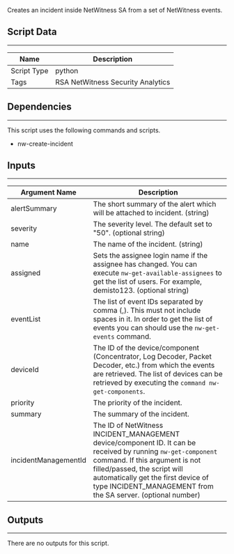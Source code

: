 Creates an incident inside NetWitness SA from a set of NetWitness events.

## Script Data

---

| **Name** | **Description** |
| --- | --- |
| Script Type | python |
| Tags | RSA NetWitness Security Analytics |


## Dependencies

---
This script uses the following commands and scripts.

* nw-create-incident

## Inputs

---

| **Argument Name** | **Description** |
| --- | --- |
| alertSummary | The short summary of the alert which will be attached to incident. (string) |
| severity | The severity level. The default set to "50". (optional string) |
| name | The name of the incident. (string) |
| assigned | Sets the assignee login name if the assignee has changed. You can execute `nw-get-available-assignees` to get the list of users. For example, demisto123. (optional string) |
| eventList | The list of event IDs separated by comma (,). This must not include spaces in it. In order to get the list of events you can should use the `nw-get-events` command. |
| deviceId | The ID of the device/component (Concentrator, Log Decoder, Packet Decoder, etc.) from which the events are retrieved. The list of devices can be retrieved by executing the `command nw-get-components`. |
| priority | The priority of the incident. |
| summary | The summary of the incident. |
| incidentManagementId | The ID of NetWitness INCIDENT_MANAGEMENT device/component ID. It can be received by running `nw-get-component` command. If this argument is not filled/passed, the script will automatically get the first device of type INCIDENT_MANAGEMENT from the SA server. (optional number) 

## Outputs

---
There are no outputs for this script.
